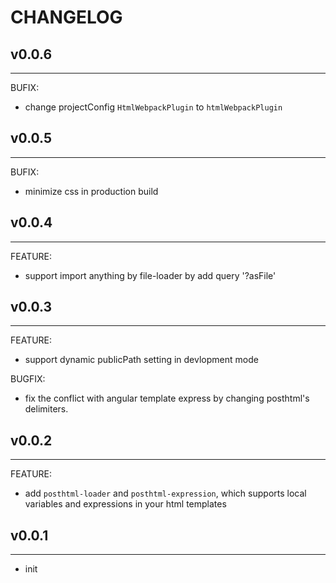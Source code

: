 # CHANGELOG

## v0.0.6
---
BUFIX:
  - change projectConfig `HtmlWebpackPlugin` to `htmlWebpackPlugin`

## v0.0.5
---
BUFIX:
  - minimize css in production build

## v0.0.4
---
FEATURE:
  - support import anything by file-loader by add query '?asFile'

## v0.0.3
---
FEATURE:
  - support dynamic publicPath setting in devlopment mode

BUGFIX:
  - fix the conflict with angular template express by changing posthtml's delimiters.

## v0.0.2
---
FEATURE:
  - add `posthtml-loader` and `posthtml-expression`, which supports  local variables and expressions in your html templates

## v0.0.1
---
- init